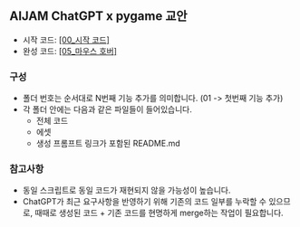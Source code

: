 ## AIJAM ChatGPT x pygame 교안

- 시작 코드: <a href="/00_%E1%84%89%E1%85%B5%E1%84%8C%E1%85%A1%E1%86%A8%20%E1%84%8F%E1%85%A9%E1%84%83%E1%85%B3/"> [00_시작 코드] </a>
- 완성 코드: <a href="/05_%E1%84%86%E1%85%A1%E1%84%8B%E1%85%AE%E1%84%89%E1%85%B3%20%E1%84%92%E1%85%A9%E1%84%87%E1%85%A5/"> [05_마우스 호버] </a>

### 구성

- 폴더 번호는 순서대로 N번째 기능 추가를 의미합니다. (01 -> 첫번째 기능 추가)
- 각 폴더 안에는 다음과 같은 파일들이 들어있습니다.
  - 전체 코드
  - 에셋
  - 생성 프롬프트 링크가 포함된 README.md

### 참고사항

- 동일 스크립트로 동일 코드가 재현되지 않을 가능성이 높습니다.
- ChatGPT가 최근 요구사항을 반영하기 위해 기존의 코드 일부를 누락할 수 있으므로, 때때로 생성된 코드 + 기존 코드를 현명하게 merge하는 작업이 필요합니다.
